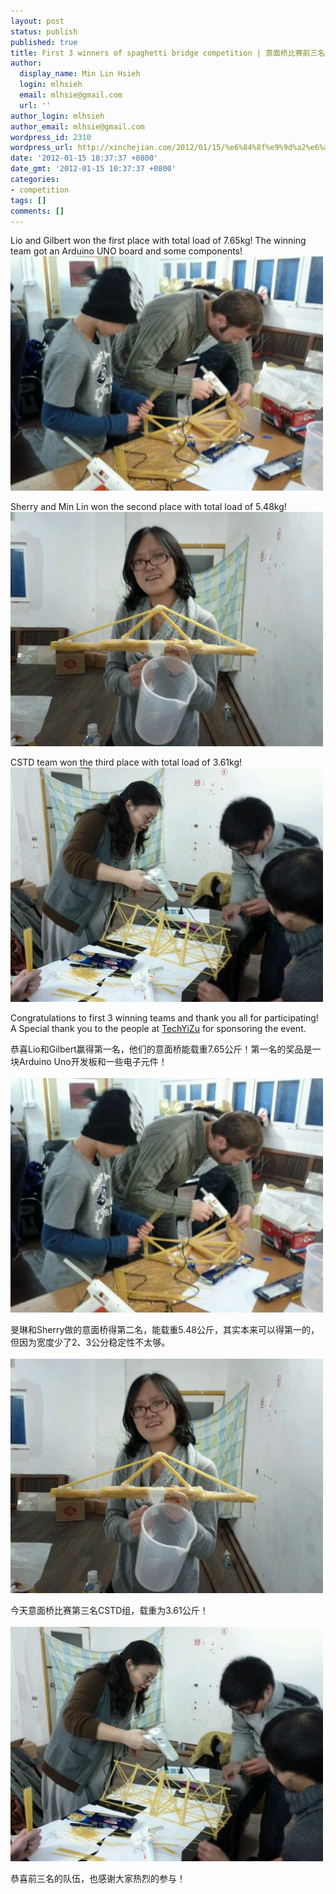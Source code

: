 ```yaml
---
layout: post
status: publish
published: true
title: First 3 winners of spaghetti bridge competition | 意面桥比赛前三名
author:
  display_name: Min Lin Hsieh
  login: mlhsieh
  email: mlhsie@gmail.com
  url: ''
author_login: mlhsieh
author_email: mlhsie@gmail.com
wordpress_id: 2310
wordpress_url: http://xinchejian.com/2012/01/15/%e6%84%8f%e9%9d%a2%e6%a1%a5%e6%af%94%e8%b5%9b%e5%89%8d%e4%b8%89%e5%90%8d/
date: '2012-01-15 18:37:37 +0800'
date_gmt: '2012-01-15 10:37:37 +0800'
categories:
- competition
tags: []
comments: []
---
```

<p><!--:en-->Lio and Gilbert won the first place with total load of 7.65kg! The winning team got an Arduino UNO board and some components!<br />
<img class="alignnone" title="" src="/uploads/2012/01/wpid-IMG_20120115_150530.jpg" alt="image" /></p>
<p>Sherry and Min Lin won the second place with total load of 5.48kg!<br />
<img class="alignnone" title="" src="/uploads/2012/01/wpid-IMG_20120115_150500.jpg" alt="image" /></p>
<p>CSTD team won the third place with total load of 3.61kg!<br />
<img class="alignnone" title="" src="/uploads/2012/01/wpid-IMG_20120115_150844.jpg" alt="image" /></p>
<p>Congratulations to first 3 winning teams and thank you all for participating! A Special thank you to the people at <a href="http://techyizu.org/" target="_blank">TechYiZu</a> for sponsoring the event.<!--:--><!--:zh-->
<p>恭喜Lio和Gilbert赢得第一名，他们的意面桥能载重7.65公斤！第一名的奖品是一块Arduino Uno开发板和一些电子元件！<br /><br />
<img class="alignnone" title="" src="/uploads/2012/01/wpid-IMG_20120115_150530.jpg" alt="image" /></p></p>
<p>旻琳和Sherry做的意面桥得第二名，能载重5.48公斤，其实本来可以得第一的，但因为宽度少了2、3公分稳定性不太够。<br /><br />
<img class="alignnone" title="" src="/uploads/2012/01/wpid-IMG_20120115_150500.jpg" alt="image" /></p></p>
<p>今天意面桥比赛第三名CSTD组，载重为3.61公斤！<br /><br />
<img class="alignnone" title="" src="/uploads/2012/01/wpid-IMG_20120115_150844.jpg" alt="image" /></p></p>
<p>恭喜前三名的队伍，也感谢大家热烈的参与！</p><br />
<!--:--></p>
